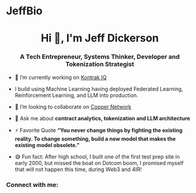 # JeffBio

<h1 align="center">Hi 👋, I'm Jeff Dickerson</h1>

<h3 align="center">A Tech Entrepreneur, Systems Thinker, Developer and Tokenization Strategist</h3>

- 🔭 I’m currently working on [Kontrak IQ](https://kontrakiq.io)
- I build using Machine Learning having deployed Federated Learning, Reinforcement Learning, and LLM into production.
- 👯 I’m looking to collaborate on [Copper Network](https://coppernetwork.io)
- 💬 Ask me about **contract analytics, tokenization and LLM architecture**

- ⚡ Favorite Quote **“You never change things by fighting the existing reality. To change something, build a new model that makes the existing model obsolete.”**

- 😅 Fun fact: After high school, I built one of the first test prep site in early 2000, but missed the boat on Dotcom boom, I promised myself that will not happen this time, during Web3 and 4IR!
<h3 align="left">Connect with me:</h3>
<p align="left">
</p>


